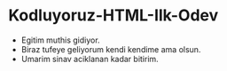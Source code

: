 # Kodluyoruz-HTML-Ilk-Odev

- Egitim muthis gidiyor.
- Biraz tufeye geliyorum kendi kendime ama olsun.
- Umarim sinav aciklanan kadar bitirim.
